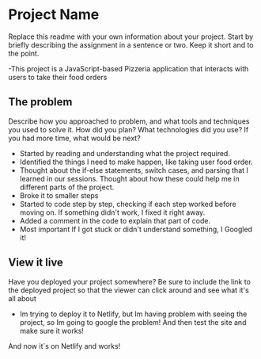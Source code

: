 # Project Name

Replace this readme with your own information about your project. Start by briefly describing the assignment in a sentence or two. Keep it short and to the point.

-This project is a JavaScript-based Pizzeria application that interacts with users to take their food orders

## The problem

Describe how you approached to problem, and what tools and techniques you used to solve it. How did you plan? What technologies did you use? If you had more time, what would be next?

- Started by reading and understanding what the project required.
- Identified the things I need to make happen, like taking user food order.
- Thought about the if-else statements, switch cases, and parsing that I learned in our sessions.
  Thought about how these could help me in different parts of the project.
- Broke it to smaller steps
- Started to code step by step, checking if each step worked before moving on.
  If something didn't work, I fixed it right away.
- Added a comment in the code to explain that part of code.
- Most important If I got stuck or didn't understand something, I Googled it!

## View it live

Have you deployed your project somewhere? Be sure to include the link to the deployed project so that the viewer can click around and see what it's all about

- Im trying to deploy it to Netlify, but Im having problem with seeing the project, so Im going to google the problem! And then test the site and make sure it works!

And now it´s on Netlify and works!
